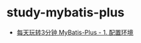 # study-mybatis-plus
- [每天玩转3分钟 MyBatis-Plus - 1. 配置环境](https://www.cnblogs.com/jackson0714/p/study-mybatis-plus1.html)   
